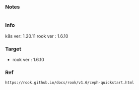 ###  Notes
```
```

### Info
k8s ver: 1.20.11
rook ver : 1.6.10

### Target
- rook ver : 1.6.10

### Ref
```
https://rook.github.io/docs/rook/v1.6/ceph-quickstart.html

```